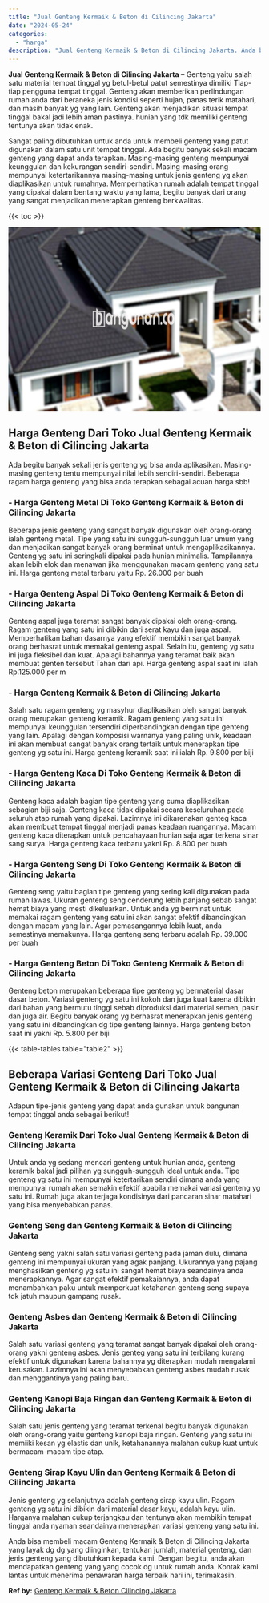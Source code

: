 ```yaml
---
title: "Jual Genteng Kermaik & Beton di Cilincing Jakarta"
date: "2024-05-24"
categories: 
  - "harga"
description: "Jual Genteng Kermaik & Beton di Cilincing Jakarta. Anda bisa membeli macam Genteng Kermaik & Beton di Cilincing Jakarta yang layak dg dg yang diinginkan, ten..."
---
```


**Jual Genteng Kermaik & Beton di Cilincing Jakarta** – Genteng yaitu salah satu material tempat tinggal yg betul-betul patut semestinya dimiliki Tiap-tiap pengguna tempat tinggal. Genteng akan memberikan perlindungan rumah anda dari beraneka jenis kondisi seperti hujan, panas terik matahari, dan masih banyak yg yang lain. Genteng akan menjadikan situasi tempat tinggal bakal jadi lebih aman pastinya. hunian yang tdk memiliki genteng tentunya akan tidak enak.

Sangat paling dibutuhkan untuk anda untuk membeli genteng yang patut digunakan dalam satu unit tempat tinggal. Ada begitu banyak sekali macam genteng yang dapat anda terapkan. Masing-masing genteng mempunyai keunggulan dan kekurangan sendiri-sendiri. Masing-masing orang mempunyai ketertarikannya masing-masing untuk jenis genteng yg akan diaplikasikan untuk rumahnya. Memperhatikan rumah adalah tempat tinggal yang dipakai dalam bentang waktu yang lama, begitu banyak dari orang yang sangat menjadikan menerapkan genteng berkwalitas.

{{< toc >}}

![Jual Genteng Kermaik & Beton di Cilincing Jakarta](/images/genteng-minimalis-murah20.png)

## Harga Genteng Dari Toko Jual Genteng Kermaik & Beton di Cilincing Jakarta

Ada begitu banyak sekali jenis genteng yg bisa anda aplikasikan. Masing-masing genteng tentu mempunyai nilai lebih sendiri-sendiri. Beberapa ragam harga genteng yang bisa anda terapkan sebagai acuan harga sbb!

### \- Harga Genteng Metal Di Toko Genteng Kermaik & Beton di Cilincing Jakarta

Beberapa jenis genteng yang sangat banyak digunakan oleh orang-orang ialah genteng metal. Tipe yang satu ini sungguh-sungguh luar umum yang dan menjadikan sangat banyak orang berminat untuk mengaplikasikannya. Genteng yg satu ini seringkali dipakai pada hunian minimalis. Tampilannya akan lebih elok dan menawan jika menggunakan macam genteng yang satu ini. Harga genteng metal terbaru yaitu Rp. 26.000 per buah

### \- Harga Genteng Aspal Di Toko Genteng Kermaik & Beton di Cilincing Jakarta

Genteng aspal juga teramat sangat banyak dipakai oleh orang-orang. Ragam genteng yang satu ini dibikin dari serat kayu dan juga aspal. Memperhatikan bahan dasarnya yang efektif membikin sangat banyak orang berhasrat untuk memakai genteng aspal. Selain itu, genteng yg satu ini juga fleksibel dan kuat. Apalagi bahannya yang teramat baik akan membuat genten tersebut Tahan dari api. Harga genteng aspal saat ini ialah Rp.125.000 per m

### \- Harga Genteng Kermaik & Beton di Cilincing Jakarta

Salah satu ragam genteng yg masyhur diaplikasikan oleh sangat banyak orang merupakan genteng keramik. Ragam genteng yang satu ini mempunyai keunggulan tersendiri diperbandingkan dengan tipe genteng yang lain. Apalagi dengan komposisi warnanya yang paling unik, keadaan ini akan membuat sangat banyak orang tertaik untuk menerapkan tipe genteng yg satu ini. Harga genteng keramik saat ini ialah Rp. 9.800 per biji

### \- Harga Genteng Kaca Di Toko Genteng Kermaik & Beton di Cilincing Jakarta

Genteng kaca adalah bagian tipe genteng yang cuma diaplikasikan sebagian biji saja. Genteng kaca tidak dipakai secara keseluruhan pada seluruh atap rumah yang dipakai. Lazimnya ini dikarenakan genteg kaca akan membuat tempat tinggal menjadi panas keadaan ruangannya. Macam genteng kaca diterapkan untuk pencahayaan hunian saja agar terkena sinar sang surya. Harga genteng kaca terbaru yakni Rp. 8.800 per buah

### \- Harga Genteng Seng Di Toko Genteng Kermaik & Beton di Cilincing Jakarta

Genteng seng yaitu bagian tipe genteng yang sering kali digunakan pada rumah lawas. Ukuran genteng seng cenderung lebih panjang sebab sangat hemat biaya yang mesti dikeluarkan. Untuk anda yg berminat untuk memakai ragam genteng yang satu ini akan sangat efektif dibandingkan dengan macam yang lain. Agar pemasangannya lebih kuat, anda semestinya memakunya. Harga genteng seng terbaru adalah Rp. 39.000 per buah

### \- Harga Genteng Beton Di Toko Genteng Kermaik & Beton di Cilincing Jakarta

Genteng beton merupakan beberapa tipe genteng yg bermaterial dasar dasar beton. Variasi genteng yg satu ini kokoh dan juga kuat karena dibikin dari bahan yang bermutu tinggi sebab diproduksi dari material semen, pasir dan juga air. Begitu banyak orang yg berhasrat menerapkan jenis genteng yang satu ini dibandingkan dg tipe genteng lainnya. Harga genteng beton saat ini yakni Rp. 5.800 per biji

{{< table-tables table="table2" >}}

## Beberapa Variasi Genteng Dari Toko Jual Genteng Kermaik & Beton di Cilincing Jakarta

Adapun tipe-jenis genteng yang dapat anda gunakan untuk bangunan tempat tinggal anda sebagai berikut!

### Genteng Keramik Dari Toko Jual Genteng Kermaik & Beton di Cilincing Jakarta

Untuk anda yg sedang mencari genteng untuk hunian anda, genteng keramik bakal jadi pilihan yg sungguh-sungguh ideal untuk anda. Tipe genteng yg satu ini mempunyai ketertarikan sendiri dimana anda yang mempunyai rumah akan semakin efektif apabila memakai variasi genteng yg satu ini. Rumah juga akan terjaga kondisinya dari pancaran sinar matahari yang bisa menyebabkan panas.

### Genteng Seng dan Genteng Kermaik & Beton di Cilincing Jakarta

Genteng seng yakni salah satu variasi genteng pada jaman dulu, dimana genteng ini mempunyai ukuran yang agak panjang. Ukurannya yang pajang menghasilkan genteng yg satu ini sangat hemat biaya seandainya anda menerapkannya. Agar sangat efektif pemakaiannya, anda dapat menambahkan paku untuk memperkuat ketahanan genteng seng supaya tdk jatuh maupun gampang rusak.

### Genteng Asbes dan Genteng Kermaik & Beton di Cilincing Jakarta

Salah satu variasi genteng yang teramat sangat banyak dipakai oleh orang-orang yakni genteng asbes. Jenis genteg yang satu ini terbilang kurang efektif untuk digunakan karena bahannya yg diterapkan mudah mengalami kerusakan. Lazimnya ini akan menyebabkan genteng asbes mudah rusak dan menggantinya yang paling baru.

### Genteng Kanopi Baja Ringan dan Genteng Kermaik & Beton di Cilincing Jakarta

Salah satu jenis genteng yang teramat terkenal begitu banyak digunakan oleh orang-orang yaitu genteng kanopi baja ringan. Genteng yang satu ini memiiki kesan yg elastis dan unik, ketahanannya malahan cukup kuat untuk bermacam-macam tipe atap.

### Genteng Sirap Kayu Ulin dan Genteng Kermaik & Beton di Cilincing Jakarta

Jenis genteng yg selanjutnya adalah genteng sirap kayu ulin. Ragam genteng yg satu ini dibikin dari material dasar kayu, adalah kayu ulin. Harganya malahan cukup terjangkau dan tentunya akan membikin tempat tinggal anda nyaman seandainya menerapkan variasi genteng yang satu ini.

Anda bisa membeli macam Genteng Kermaik & Beton di Cilincing Jakarta yang layak dg dg yang diinginkan, tentukan jumlah, material genteng, dan jenis genteng yang dibutuhkan kepada kami. Dengan begitu, anda akan mendapatkan genteng yang yang cocok dg untuk rumah anda. Kontak kami lantas untuk menerima penawaran harga terbaik hari ini, terimakasih.

**Ref by:**  [Genteng Kermaik & Beton  Cilincing Jakarta](https://id.wikipedia.org/wiki/Genteng)

